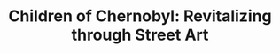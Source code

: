 ---
title:  "Children of Chernobyl: Revitalizing through Street Art"
category: ['children','pop']
classes: ['embed','iframe','arcgis']
excerpt: "Street art is an avenue for message broadcasting, which often speaks for the disenfranchised . "
description: "Although Pripyat, the city nearest to the Chernobyl disaster, has been abandoned by its citizens, the city carries on. It does so partly through artists’ street art murals. Street art is meant to be viewed, and keeping in mind the fact that Pripyat is a subject of political and social discourse, the artists most likely intend to convey a message about Pripyat’s history. There are certain themes, such as shadows of people and children, found among the murals that the artists lhope visitors to Pripyat will reflect upon."
header:
  # overlay_image: /assets/images/soto-avina.jpg
  teaser: assets/images/soto-avina.jpg
contributors:
    - name: Vladimir Soto-Avina
      bio: "'23 intends on majoring in Computer Science and is from Denver, CO."
embed:
  type: arcgis
  id: 1inye10
  url: https://arcg.is/1inye10
course: 'RUSS043 Chernobyl: Nuclear Naratives and the Environment, Swarthmore College, Spring 2020'
---